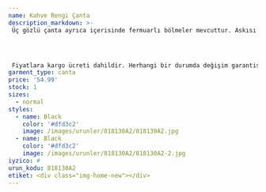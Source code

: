 ```yaml
---
name: Kahve Rengi Çanta
description_markdown: >-
 Üç gözlü çanta ayrıca içerisinde fermuarlı bölmeler mevcuttur. Askısı yanında gönderilecektir.




 Fiyatlara kargo ücreti dahildir. Herhangi bir durumda değişim garantisi vardır.
garment_type: canta
price: '54.99'
stock: 1
sizes:
  - normal
styles:
  - name: Black
    color: '#dfd3c2'
    image: /images/urunler/818130A2/818130A2.jpg
  - name: Black
    color: '#dfd3c2'
    image: /images/urunler/818130A2/818130A2-2.jpg
iyzico: #
urun_kodu: 818130A2
etiket: <div class="img-home-new"></div>
---
```


<!--<div class="img-home-new"></div>-->
	
<!--<div class="indirim"> %7</div>-->
